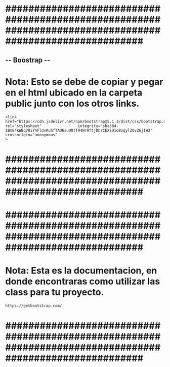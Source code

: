 # ######################################################################################################### #


## -- Boostrap -- ##


# Nota: Esto se debe de copiar y pegar en el html ubicado en la carpeta public junto con los otros links.

    <link href="https://cdn.jsdelivr.net/npm/bootstrap@5.1.3/dist/css/bootstrap.min.css"        rel="stylesheet"                integrity="sha384-1BmE4kWBq78iYhFldvKuhfTAU6auU8tT94WrHftjDbrCEXSU1oBoqyl2QvZ6jIW3"               crossorigin="anonymous"
    >

# ######################################################################################################### #





# ######################################################################################################### #


# Nota: Esta es la documentacion, en donde encontraras como utilizar las class para tu proyecto.

    https://getbootstrap.com/

# ######################################################################################################### #